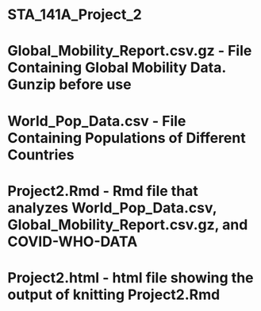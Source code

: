 # STA_141A_Project_2
# Global_Mobility_Report.csv.gz - File Containing Global Mobility Data. Gunzip before use
# World_Pop_Data.csv - File Containing Populations of Different Countries
# Project2.Rmd - Rmd file that analyzes World_Pop_Data.csv, Global_Mobility_Report.csv.gz, and COVID-WHO-DATA
# Project2.html - html file showing the output of knitting Project2.Rmd 
